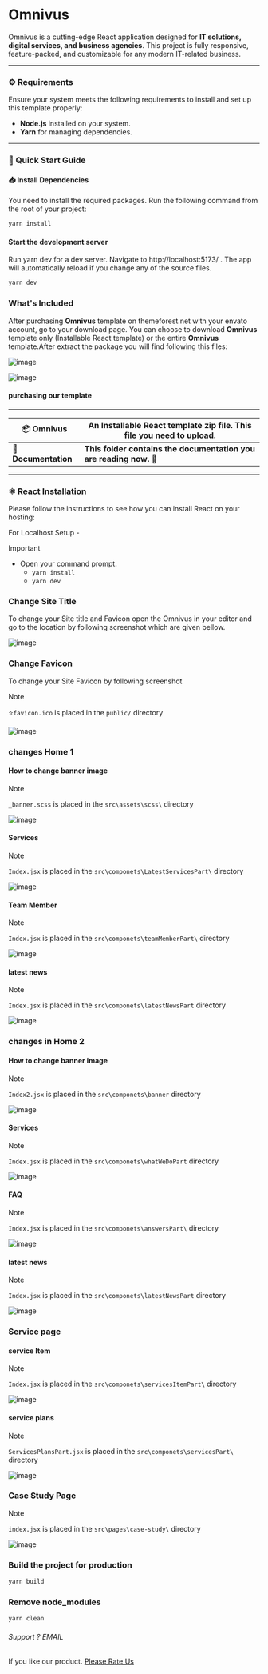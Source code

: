 

# Omnivus  

Omnivus is a cutting-edge React application designed for **IT solutions, digital services, and business agencies**. This project is fully responsive, feature-packed, and customizable for any modern IT-related business.  

---

### ⚙️ Requirements  

Ensure your system meets the following requirements to install and set up this template properly:  
- **Node.js** installed on your system.  
- **Yarn** for managing dependencies.  

---

### 🚀 Quick Start Guide  

#### 📥 Install Dependencies  

You need to install the required packages. Run the following command from the root of your project:  
```bash
yarn install
```

#### Start the development server

Run yarn dev for a dev server. Navigate to http://localhost:5173/ . The app will automatically reload if you change any of the source files. 
```bash
yarn dev
```

### What's Included
After purchasing __Omnivus__ template on themeforest.net with your envato account, go to your download page. You can choose to download __Omnivus__ template only (Installable React template) or the entire __Omnivus__ template.After extract the package you will find following this files: 

![image](./main.png)


![image](./fils.png)


#### purchasing our template
---

| 📦 **Omnivus**          | **An Installable React template zip file.** This file you need to upload.    |
|--------------------------|-----------------------------------------------------------------------------|
| 📄 **Documentation**     | **This folder contains the documentation you are reading now.** 🙂         |

---

### ⚛️ React Installation  
Please follow the instructions to see how you can install React on your hosting: 

 For Localhost Setup -
> [!IMPORTANT]
> 
> - Open your command prompt.
>   - `yarn install`
>   - `yarn dev`



### Change Site Title

To change your Site title and Favicon open the Omnivus in your editor and go to the location by following screenshot which are given bellow.

![image](./title.png)

### Change Favicon

To change your Site Favicon by following screenshot
> [!NOTE]  
> ⭐`favicon.ico` is placed in the `public/` directory

![image](./icon.png)



### changes Home 1 
#### How to change banner image

> [!NOTE]  
> `_banner.scss` is placed in the `src\assets\scss\` directory

![image](./banner-imgs.png)


#### Services

> [!NOTE]  
> `Index.jsx` is placed in the `src\componets\LatestServicesPart\` directory

![image](./service.png)


#### Team Member

> [!NOTE]  
> `Index.jsx` is placed in the `src\componets\teamMemberPart\` directory

![image](./team-member.png)


#### latest news

> [!NOTE]  
> `Index.jsx` is placed in the `src\componets\latestNewsPart` directory

![image](./news-blog.png)



### changes in Home 2

#### How to change banner image

> [!NOTE]  
> `Index2.jsx` is placed in the `src\componets\banner` directory

![image](./banner-img-2.png)


#### Services

> [!NOTE]  
> `Index.jsx` is placed in the `src\componets\whatWeDoPart` directory

![image](./service-2.png)


#### FAQ

> [!NOTE]  
> `Index.jsx` is placed in the `src\componets\answersPart\` directory

![image](./faq-home-2.png)

#### latest news

> [!NOTE]  
> `Index.jsx` is placed in the `src\componets\latestNewsPart` directory

![image](./news-blog.png)


### Service page

#### service Item

> [!NOTE]  
> `Index.jsx` is placed in the `src\componets\servicesItemPart\` directory

![image](./service-item.png)


#### service plans

> [!NOTE]  
> `ServicesPlansPart.jsx` is placed in the `src\componets\servicesPart\` directory

![image](./service-plan.png)


### Case Study Page

> [!NOTE]  
> `index.jsx` is placed in the `src\pages\case-study\` directory

![image](./case-stydy.png)

### Build the project for production

```bash
yarn build
```

### Remove node_modules

```bash
yarn clean
```

###### Support ? _EMAIL_

If you like our product. [Please Rate Us](https://themeforest.net/user/ducor)
